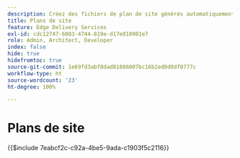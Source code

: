 ```yaml
---
description: Créez des fichiers de plan de site générés automatiquement à référencer depuis votre fichier « robots.txt ». Cela facilite l’optimisation du moteur de recherche et la découverte de nouveau contenu.
title: Plans de site
feature: Edge Delivery Services
exl-id: cdc12747-6003-4744-819e-d17e010901e7
role: Admin, Architect, Developer
index: false
hide: true
hidefromtoc: true
source-git-commit: 1e69fd3abf8dad01886007bc16b2ed0d0df0777c
workflow-type: ht
source-wordcount: '23'
ht-degree: 100%

---
```


# Plans de site

{{$include 7eabcf2c-c92a-4be5-9ada-c1903f5c2116}}

